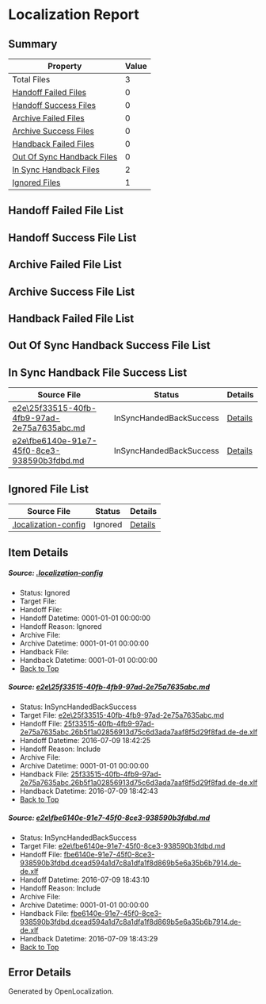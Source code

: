 # <a name='report-top'></a> Localization Report

## Summary
 Property | Value 
 -------- | ----- 
 Total Files | 3
[ Handoff Failed Files ](#handoff-failed-list)| 0
[ Handoff Success Files ](#handoff-success-list)| 0
[ Archive Failed Files ](#archive-failed-list)| 0
[ Archive Success Files ](#archive-success-list)| 0
[ Handback Failed Files ](#handback-failed-list)| 0
[ Out Of Sync Handback Files ](#outofsync-handback-success-list)| 0
[ In Sync Handback Files ](#insync-handback-success-list)| 2
[ Ignored Files ](#ignored-list)| 1

## <a name='handoff-failed-list'></a> Handoff Failed File List

## <a name='handoff-success-list'></a> Handoff Success File List

## <a name='archive-failed-list'></a> Archive Failed File List

## <a name='archive-success-list'></a> Archive Success File List

## <a name='handback-failed-list'></a> Handback Failed File List

## <a name='outofsync-handback-success-list'></a> Out Of Sync Handback Success File List

## <a name='insync-handback-success-list'></a> In Sync Handback File Success List
 Source File | Status | Details 
 ----------- | ------ | ------- 
 [e2e\25f33515-40fb-4fb9-97ad-2e75a7635abc.md](https://github.com/OpenLocalizationTestOrg/oltest/blob/ad2e38eaf6b539e8251cdcab5000631c5a5e879f/e2e/25f33515-40fb-4fb9-97ad-2e75a7635abc.md) | InSyncHandedBackSuccess | [Details](#5cacb5b17eed74e1eeec40228bf82acd9650cf6e1)
 [e2e\fbe6140e-91e7-45f0-8ce3-938590b3fdbd.md](https://github.com/OpenLocalizationTestOrg/oltest/blob/4e718aac397d1781018d95ba6d2524b025e1d0c0/e2e/fbe6140e-91e7-45f0-8ce3-938590b3fdbd.md) | InSyncHandedBackSuccess | [Details](#c866566024b3b4ed3f92f30f62c9913e7d4276262)

## <a name='ignored-list'></a> Ignored File List
 Source File | Status | Details 
 ----------- | ------ | ------- 
 [.localization-config](https://github.com/OpenLocalizationTestOrg/oltest/blob/4e718aac397d1781018d95ba6d2524b025e1d0c0/.localization-config) | Ignored | [Details](#3d4f252ac210baf56311d7e97dcc2db10974dbd20)

## Item Details
##### <a name='3d4f252ac210baf56311d7e97dcc2db10974dbd20'></a> Source: [.localization-config](https://github.com/OpenLocalizationTestOrg/oltest/blob/4e718aac397d1781018d95ba6d2524b025e1d0c0/.localization-config)
* Status: Ignored
* Target File: 
* Handoff File: 
* Handoff Datetime: 0001-01-01 00:00:00
* Handoff Reason: Ignored
* Archive File: 
* Archive Datetime: 0001-01-01 00:00:00
* Handback File: 
* Handback Datetime: 0001-01-01 00:00:00
* [Back to Top](#report-top)

##### <a name='5cacb5b17eed74e1eeec40228bf82acd9650cf6e1'></a> Source: [e2e\25f33515-40fb-4fb9-97ad-2e75a7635abc.md](https://github.com/OpenLocalizationTestOrg/oltest/blob/ad2e38eaf6b539e8251cdcab5000631c5a5e879f/e2e/25f33515-40fb-4fb9-97ad-2e75a7635abc.md)
* Status: InSyncHandedBackSuccess
* Target File: [e2e\25f33515-40fb-4fb9-97ad-2e75a7635abc.md](https://github.com/OpenLocalizationTestOrg/oltest-dede-fly/blob/62e355917c7934d2cc1af1dacbeae66e942eaea7/e2e/25f33515-40fb-4fb9-97ad-2e75a7635abc.md)
* Handoff File: [25f33515-40fb-4fb9-97ad-2e75a7635abc.26b5f1a02856913d75c6d3ada7aaf8f5d29f8fad.de-de.xlf](https://github.com/OpenLocalizationTestOrg/olhandoff-e2e/blob/d6806e1e21665d106307cf4c070f419d1a4fdd9e/ol-handoff/OpenLocalizationTestOrg/oltest-dede-fly/ci/ht/25f33515-40fb-4fb9-97ad-2e75a7635abc.26b5f1a02856913d75c6d3ada7aaf8f5d29f8fad.de-de.xlf)
* Handoff Datetime: 2016-07-09 18:42:25
* Handoff Reason: Include
* Archive File: 
* Archive Datetime: 0001-01-01 00:00:00
* Handback File: [25f33515-40fb-4fb9-97ad-2e75a7635abc.26b5f1a02856913d75c6d3ada7aaf8f5d29f8fad.de-de.xlf](https://github.com/OpenLocalizationTestOrg/olhandback-e2e/blob/d06bc918d421cdedb948bbcc4b72425e61469211/ol-handback/OpenLocalizationTestOrg/oltest-dede-fly/ci/ht/25f33515-40fb-4fb9-97ad-2e75a7635abc.26b5f1a02856913d75c6d3ada7aaf8f5d29f8fad.de-de.xlf)
* Handback Datetime: 2016-07-09 18:42:43
* [Back to Top](#report-top)

##### <a name='c866566024b3b4ed3f92f30f62c9913e7d4276262'></a> Source: [e2e\fbe6140e-91e7-45f0-8ce3-938590b3fdbd.md](https://github.com/OpenLocalizationTestOrg/oltest/blob/4e718aac397d1781018d95ba6d2524b025e1d0c0/e2e/fbe6140e-91e7-45f0-8ce3-938590b3fdbd.md)
* Status: InSyncHandedBackSuccess
* Target File: [e2e\fbe6140e-91e7-45f0-8ce3-938590b3fdbd.md](https://github.com/OpenLocalizationTestOrg/oltest-dede-fly/blob/be2f8bb673a85d8adb2bbaa3b7079650c3d49a45/e2e/fbe6140e-91e7-45f0-8ce3-938590b3fdbd.md)
* Handoff File: [fbe6140e-91e7-45f0-8ce3-938590b3fdbd.dcead594a1d7c8a1dfa1f8d869b5e6a35b6b7914.de-de.xlf](https://github.com/OpenLocalizationTestOrg/olhandoff-e2e/blob/f185cb59063b444ba1ccc888391b24adde4783cf/ol-handoff/OpenLocalizationTestOrg/oltest-dede-fly/ci/ht/fbe6140e-91e7-45f0-8ce3-938590b3fdbd.dcead594a1d7c8a1dfa1f8d869b5e6a35b6b7914.de-de.xlf)
* Handoff Datetime: 2016-07-09 18:43:10
* Handoff Reason: Include
* Archive File: 
* Archive Datetime: 0001-01-01 00:00:00
* Handback File: [fbe6140e-91e7-45f0-8ce3-938590b3fdbd.dcead594a1d7c8a1dfa1f8d869b5e6a35b6b7914.de-de.xlf](https://github.com/OpenLocalizationTestOrg/olhandback-e2e/blob/af28a7eede34e2d7f2b9288e7aa43305f6ffb25b/ol-handback/OpenLocalizationTestOrg/oltest-dede-fly/ci/ht/fbe6140e-91e7-45f0-8ce3-938590b3fdbd.dcead594a1d7c8a1dfa1f8d869b5e6a35b6b7914.de-de.xlf)
* Handback Datetime: 2016-07-09 18:43:29
* [Back to Top](#report-top)


## Error Details

Generated by OpenLocalization.
